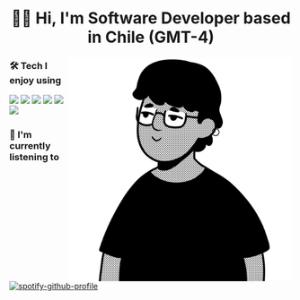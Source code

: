 <p>
<h1 align="center">👋🏽 Hi, I'm Software Developer based in Chile (GMT-4)</h3>
</p>

<img align="right" alt="Rene Caceres standing" src="./img/standing.png" width="400"/>

### 🛠️ Tech I enjoy using
![](https://img.shields.io/badge/-Preact-2F3648?style=for-the-badge&logo=Preact)
![](https://img.shields.io/badge/-React-2F3648?style=for-the-badge&logo=React)
![](https://img.shields.io/badge/-Next.js-2F3648?style=for-the-badge&logo=Next.js)
![](https://img.shields.io/badge/-Express.js-2F3648?style=for-the-badge&logo=Express)
![](https://img.shields.io/badge/-Tailwind&nbsp;CSS-2F3648?style=for-the-badge&logo=Tailwindcss)
![](https://img.shields.io/badge/-MongoDB-2F3648?style=for-the-badge&logo=Mongodb)

### 🎵 I'm currently listening to
[![spotify-github-profile](https://spotify-github-profile.vercel.app/api/view?uid=d2fg2ca2su9wkpbzk5ahlmqu8&cover_image=true&theme=natemoo-re&bar_color=53b14f&bar_color_cover=false)](https://spotify-github-profile.vercel.app/api/view?uid=d2fg2ca2su9wkpbzk5ahlmqu8&redirect=true)
